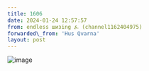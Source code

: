 ```yaml
---
title: 1606
date: 2024-01-24 12:57:57
from: endless шизing ⍼ (channel1162404975)
forwarded\_from: 'Hus Qvarna'
layout: post
---
```


![image](photos/photo_239@24-01-2024_12-57-57.jpg)


